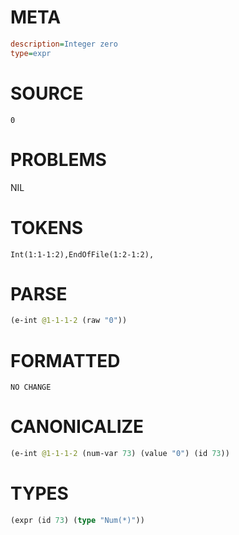 # META
~~~ini
description=Integer zero
type=expr
~~~
# SOURCE
~~~roc
0
~~~
# PROBLEMS
NIL
# TOKENS
~~~zig
Int(1:1-1:2),EndOfFile(1:2-1:2),
~~~
# PARSE
~~~clojure
(e-int @1-1-1-2 (raw "0"))
~~~
# FORMATTED
~~~roc
NO CHANGE
~~~
# CANONICALIZE
~~~clojure
(e-int @1-1-1-2 (num-var 73) (value "0") (id 73))
~~~
# TYPES
~~~clojure
(expr (id 73) (type "Num(*)"))
~~~